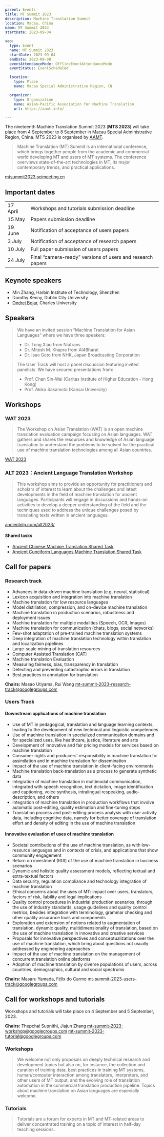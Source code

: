 ```yaml
---
parent: Events
title: MT Summit 2023
description: Machine Translation Summit
location: Macau, China
name: MT Summit 2023
startDate: 2023-09-04

seo:
  type: Event
  name: MT Summit 2023
  startDate: 2023-09-04
  endDate: 2023-09-08
  eventAttendanceMode: OfflineEventAttendanceMode
  eventStatus: EventScheduled

  location:
    type: Place
    name: Macau Special Administrative Region, CN

  organizer:
    type: Organization
    name: Asian-Pacific Association for Machine Translation
    url: https://aamt.info/

---
```


The nineteenth Machine Translation Summit 2023 (**MTS 2023**) will take place from 4 September to 8 September in Macau Special Administrative Region, China.
MTS 2023 is organised by [AAMT](/associations/aamt.md).

> Machine Translation (MT) Summit is an international conference, which brings together people from the academic and commercial world developing MT and users of MT systems. The conference overviews state-of-the-art technologies in MT, its major contemporary trends, and practical applications.

[mtsummit2023.scimeeting.cn](https://mtsummit2023.scimeeting.cn/en/web/index/15680_)

## Important dates

|     |     |
| --- | --- |
| 17 April | Workshops and tutorials submission deadline |
| 15 May | Papers submission deadline |
| 19 June | Notification of acceptance of users papers |
| 3 July | Notification of acceptance of research papers |
| 10 July | Full paper submission of users papers |
| 24 July | Final “camera-ready” versions of users and research papers |

## Keynote speakers

- Min Zhang, Harbin Institute of Technology, Shenzhen
- Dorothy Kenny, Dublin City University
- [Ondrej Bojar](/people/ondrej-bojar.md), Charles University

## Speakers

> We have an invited session “Machine Translation for Asian Languages” where we have three speakers:
> - Dr. Tong Xiao from Niutrans
> - Dr. Mitesh M. Khapra from AI4Bharat
> - Dr. Isao Goto from NHK, Japan Broadcasting Corporation

> The User Track will host a panel discussion featuring invited panelists. We have secured presentations from:
> * Prof. Chan Sin-Wai (Caritas Institute of Higher Education - Hong Kong)
> * Prof. Akiko Sakamoto (Kansai University) 

## Workshops

### WAT 2023

> The Workshop on Asian Translation (WAT) is an open machine translation evaluation campaign focusing on Asian languages. WAT gathers and shares the resources and knowledge of Asian language translation to understand the problems to be solved for the practical use of machine translation technologies among all Asian countries.

[WAT 2023](wat2023.md)

### ALT 2023：Ancient Language Translation Workshop

> This workshop aims to provide an opportunity for practitioners and scholars of interest to learn about the challenges and latest developments in the field of machine translation for ancient languages. Participants will engage in discussions and hands-on activities to develop a deeper understanding of the field and the techniques used to address the unique challenges posed by translating texts written in ancient languages.

[ancientnlp.com/alt2023/](https://www.ancientnlp.com/alt2023/)

#### Shared tasks

- [Ancient Chinese Machine Translation Shared Task](https://github.com/GoThereGit/EvaHan)
- [Ancient Cuneiform Languages Machine Translation Shared Task](https://digitalpasts.github.io/EvaCUN/)


## Call for papers

### Research track

- Advances in data-driven machine translation (e.g. neural, statistical)
- Lexicon acquisition and integration into machine translation
- Machine translation for low resource languages
- Model distillation, compression, and on-device machine translation
- Machine translation in production scenarios, robustness and deployment issues
- Machine translation for multiple modalities (Speech, OCR, Images)
- Machine translation for communication (chats, blogs, social networks)
- Few-shot adaptation of pre-trained machine translation systems
- Deep integration of machine translation technology within translation and localization pipelines
- Large-scale mining of translation resources
- Computer Assisted Translation (CAT)
- Machine translation Evaluation
- Measuring fairness, bias, transparency in translation
- Detecting and preventing catastrophic errors in translation
- Best practices in annotation for translation

**Chairs:** Masao Utiyama, Rui Wang
mt-summit-2023-research-track@googlegroups.com

### Users Track

#### Downstream applications of machine translation

- Use of MT in pedagogical, translation and language learning contexts, leading to the development of new technical and linguistic competences
- Use of machine translation in specialized communication domains and for specialized uses, like healthcare, justice, literature and arts
- Development of innovative and fair pricing models for services based on machine translation
- Consumer rights and producers’ responsibility in machine translation for assimilation and in machine translation for dissemination
- Impact of the use of machine translation in client-facing environments
- Machine translation back-translation as a process to generate synthetic data
- Integration of machine translation in multimodal communication, integrated with speech recognition, text dictation, image identification and captioning, voice synthesis, intralingual respeaking, audio-description, and others
- Integration of machine translation in production workflows that involve automatic post-editing, quality estimation and fine-tuning steps
- Translation process and post-editing process analysis with user activity data, including cognitive data, namely for better coverage of translation effort and density of editing in the use of machine translation

#### Innovative evaluation of uses of machine translation

- Societal contributions of the use of machine translation, as with low-resource languages and in contexts of crisis, and applications that show community engagement
- Return on investment (ROI) of the use of machine translation in business scenarios
- Dynamic and holistic quality assessment models, reflecting textual and extra-textual factors
- Data security, regulation compliance and technology integration of machine translation
- Ethical concerns about the uses of MT: impact over users, translators, factors of risk, liability and legal implications
- Quality control procedures in industrial production scenarios, through the use of industry standards, usage guidelines and quality control metrics, besides integration with terminology, grammar checking and other quality assurance tools and components
- Exploration and extension of notions related to augmentation of translation, dynamic quality, multidimensionality of translation, based on the use of machine translation in innovative and creative services
- Proposals for innovative perspectives and conceptualizations over the use of machine translation, which bring about questions not usually addressed by engineering approaches
- Impact of the use of machine translation on the management of concurrent translation online platforms
- Adoption of machine translation by diverse populations of users, across countries, demographics, cultural and social spectrums

**Chairs:** Masaru Yamada, Félix do Carmo
mt-summit-2023-users-track@googlegroups.com

## Call for workshops and tutorials

Workshops and tutorials will take place on 4 September and 5 September, 2023.

**Chairs:** Thepchai Supnithi, Jiajun Zhang
mt-summit-2023-workshop@googlegroups.com
mt-summit-2023-tutorial@googlegroups.com

### Workshops

> We welcome not only proposals on deeply technical research and development topics but also on, for instance, the collection and curation of training data, best practices in training MT systems, human/computer interaction among translators, interpreters, and other users of MT output, and the evolving role of translation automation in the commercial translation production pipeline. Topics about machine translation on Asian languages are especially welcome.

### Tutorials

> Tutorials are a forum for experts in MT and MT-related areas to deliver concentrated training on a topic of interest in half-day teaching sessions.
